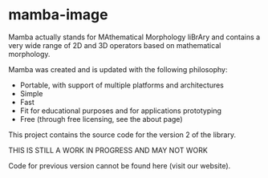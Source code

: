 # mamba-image
Mamba actually stands for MAthematical Morphology liBrAry and contains a very wide range 
of 2D and 3D operators based on mathematical morphology.

Mamba was created and is updated with the following philosophy:

* Portable, with support of multiple platforms and architectures
* Simple
* Fast
* Fit for educational purposes and for applications prototyping
* Free (through free licensing, see the about page)

This project contains the source code for the version 2 of the library.

THIS IS STILL A WORK IN PROGRESS AND MAY NOT WORK

Code for previous version cannot be found here (visit our website).
